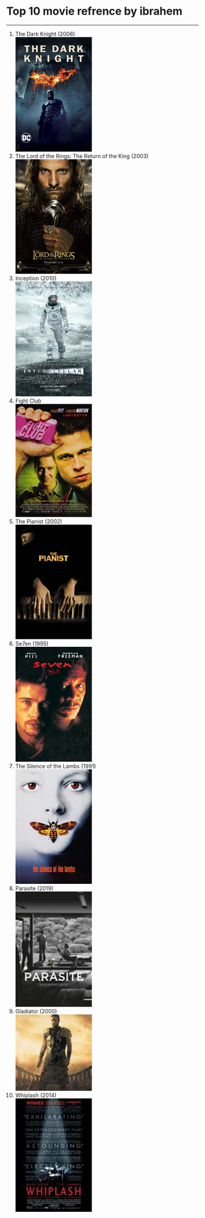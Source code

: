 <!DOCTYPE html>
<head>
<meta lang="eng">
<meta charset="UTF-8">
<meta name="viewport" content="width=device-width, initial-scale=1.0 "">
<title>ibrahem aljanabi</title>
</head>
<h1>Top 10 movie refrence by ibrahem </h1>
<hr/>

<body>
<Ol >
<li>The Dark Knight (2008)</li>
  <img src="./imges/1-The Dark Knight (2008).jpg" width="200">
<li>The Lord of the Rings: The Return of the King (2003)</li>
  <img src="./imges/2-The Lord of the Rings (2003).jpg" width="200">
<li>Inception (2010)</li>
  <img src="./imges/3-Interstellar.jpg" width="200">
<li>Fight Club</li>
  <img src="./imges/4-Fight Club.jpg" width="200">
<li>The Pianist (2002)</li>
  <img src="./imges/5-The Pianist (2002).jpg" width="200">
<li>Se7en (1995)</li>
  <img src="./imges/6-Se7en (1995).jpg" width="200">
<li>The Silence of the Lambs (1991)</li>
  <img src="./imges/7-The Silence of the Lambs.jpg" width="200">
<li>Parasite (2019)</li>
  <img src="./imges/8-Parasite (2019).jpg" width="200">
<li>Gladiator (2000)</li>
   <img src="./imges/9-Gladiator (2000).jpg" width="200">
<li>Whiplash (2014)</li>
   <img src="./imges/10-Whiplash(2014).jpg" width="200">
</Ol>

</body>
